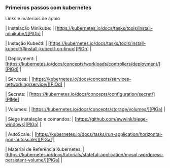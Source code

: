 ### Primeiros passos com kubernetes

Links e materiais de apoio

| Instalação Minikube: | [https://kubernetes.io/docs/tasks/tools/install-minikube/][PlDb] |

| Instação Kubectl: | [https://kubernetes.io/docs/tasks/tools/install-kubectl/#install-kubectl-on-linux][PlGh] |

| Deployment: | [https://kubernetes.io/docs/concepts/workloads/controllers/deployment/][PlGd] |

| Services: | [https://kubernetes.io/docs/concepts/services-networking/service/][PlOd] |

| Secrets: | [https://kubernetes.io/docs/concepts/configuration/secret/][PlMe] |

| Volumes: | [https://kubernetes.io/docs/concepts/storage/volumes/][PlGa] |

| Siege instalação e comandos: | [https://github.com/ewwink/siege-windows][PlGa] |

| AutoScale: | [https://kubernetes.io/docs/tasks/run-application/horizontal-pod-autoscale/][PlGa] |

| Material de Referência Kubernetes: | [https://kubernetes.io/docs/tutorials/stateful-application/mysql-wordpress-persistent-volume/][PlGa] |
